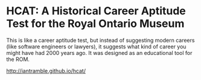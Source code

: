 HCAT: A Historical Career Aptitude Test for the Royal Ontario Museum
====================================================================

This is like a career aptitude test, but instead of suggesting modern careers (like software engineers or lawyers), it suggests what kind of career you might have had 2000 years ago. It was designed as an educational tool for the ROM.

http://iantramble.github.io/hcat/
